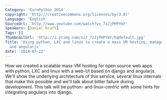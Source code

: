 ```yaml
---
Category: 'EuroPython 2014'
Copyright: 'http://creativecommons.org/licenses/by/3.0/'
Language: 'English'
SourceUrl: 'http://www.youtube.com/watch?v=_7zJjPHPYmY'
Speakers: [Daniel Kraft]
Tags: []
ThumbnailUrl: 'http://i.ytimg.com/vi/_7zJjPHPYmY/hqdefault.jpg'
Title: 'Using python, LXC and linux to create a mass VM hosting, managed by django
  and angularjs'
date: '2014-07-22'
---
```

How we created a scalable mass VM hosting for open source web apps with python, LXC and linux with a web-UI based on django and angularjs. We'll show the underlying architecture of this service, several linux internals that make this possible and we'll talk about bitter failure during development. This talk will be python- and linux-centric with some hints for integrating angularjs into django.